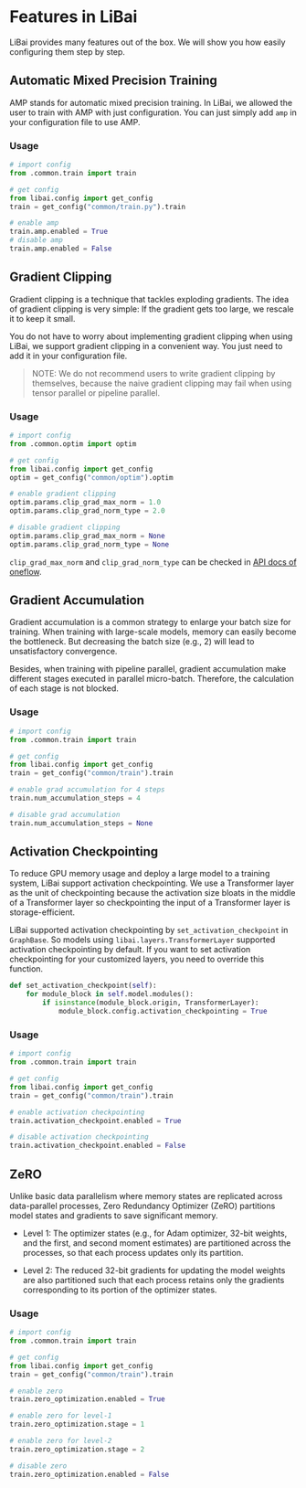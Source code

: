 # Features in LiBai

LiBai provides many features out of the box. We will show you how easily configuring them step by step.

## Automatic Mixed Precision Training

AMP stands for automatic mixed precision training. In LiBai, we allowed the user to train with AMP with just configuration. You can just simply add `amp` in your configuration file to use AMP.

### Usage

```python
# import config
from .common.train import train

# get config
from libai.config import get_config
train = get_config("common/train.py").train

# enable amp
train.amp.enabled = True
# disable amp
train.amp.enabled = False
```

## Gradient Clipping

Gradient clipping is a technique that tackles exploding gradients. The idea of gradient clipping is very simple: If the gradient gets too large, we rescale it to keep it small.

You do not have to worry about implementing gradient clipping when using LiBai, we support gradient clipping in a convenient way. You just need to add it in your configuration file.

> NOTE: We do not recommend users to write gradient clipping by themselves, because the naive gradient clipping may fail when using tensor parallel or pipeline parallel.

### Usage

```python
# import config
from .common.optim import optim

# get config
from libai.config import get_config
optim = get_config("common/optim").optim

# enable gradient clipping
optim.params.clip_grad_max_norm = 1.0
optim.params.clip_grad_norm_type = 2.0

# disable gradient clipping
optim.params.clip_grad_max_norm = None
optim.params.clip_grad_norm_type = None
```

`clip_grad_max_norm` and `clip_grad_norm_type` can be checked in [API docs of oneflow](https://oneflow.readthedocs.io/en/master/nn.html#oneflow.nn.utils.clip_grad_norm_).

## Gradient Accumulation

Gradient accumulation is a common strategy to enlarge your batch size for training. When training with large-scale models, memory can easily become the bottleneck. But decreasing the batch size (e.g., 2) will lead to unsatisfactory convergence.

Besides, when training with pipeline parallel, gradient accumulation make different stages executed in parallel micro-batch. Therefore, the calculation of each stage is not blocked.

### Usage

```python
# import config
from .common.train import train

# get config 
from libai.config import get_config
train = get_config("common/train").train

# enable grad accumulation for 4 steps
train.num_accumulation_steps = 4

# disable grad accumulation
train.num_accumulation_steps = None
```

## Activation Checkpointing

To reduce GPU memory usage and deploy a large model to a training system, LiBai support activation checkpointing. We use a Transformer layer as the unit of checkpointing because the activation size bloats in the middle of a Transformer layer so checkpointing the input of a Transformer layer is storage-efficient.

LiBai supported activation checkpointing by `set_activation_checkpoint` in `GraphBase`. So models using `libai.layers.TransformerLayer` supported activation checkpointing by default. If you want to set activation checkpointing for your customized layers, you need to override this function. 

```python
def set_activation_checkpoint(self):
    for module_block in self.model.modules():
        if isinstance(module_block.origin, TransformerLayer):
            module_block.config.activation_checkpointing = True
```

### Usage

```python
# import config
from .common.train import train

# get config 
from libai.config import get_config
train = get_config("common/train").train

# enable activation checkpointing
train.activation_checkpoint.enabled = True

# disable activation checkpointing
train.activation_checkpoint.enabled = False
```

## ZeRO 

Unlike basic data parallelism where memory states are replicated across data-parallel processes, Zero Redundancy Optimizer (ZeRO) partitions model states and gradients to save significant memory.

- Level 1: The optimizer states (e.g., for Adam optimizer, 32-bit weights, and the first, and second moment estimates) are partitioned across the processes, so that each process updates only its partition.

- Level 2: The reduced 32-bit gradients for updating the model weights are also partitioned such that each process retains only the gradients corresponding to its portion of the optimizer states.

### Usage 

```python
# import config
from .common.train import train

# get config 
from libai.config import get_config
train = get_config("common/train").train

# enable zero 
train.zero_optimization.enabled = True

# enable zero for level-1
train.zero_optimization.stage = 1

# enable zero for level-2
train.zero_optimization.stage = 2

# disable zero
train.zero_optimization.enabled = False
```
